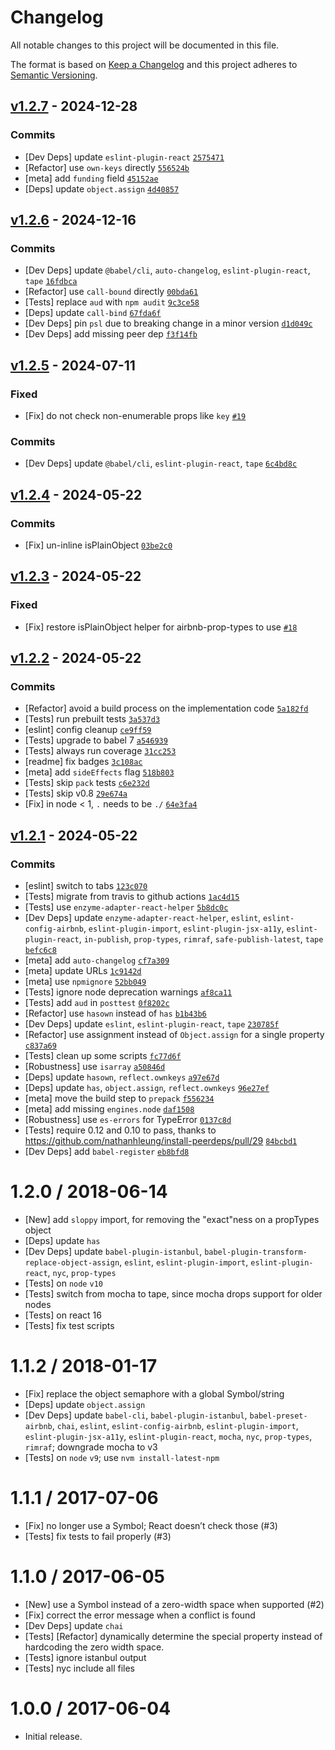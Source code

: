 # Changelog

All notable changes to this project will be documented in this file.

The format is based on [Keep a Changelog](https://keepachangelog.com/en/1.0.0/)
and this project adheres to [Semantic Versioning](https://semver.org/spec/v2.0.0.html).

## [v1.2.7](https://github.com/ljharb/prop-types-exact/compare/v1.2.6...v1.2.7) - 2024-12-28

### Commits

- [Dev Deps] update `eslint-plugin-react` [`2575471`](https://github.com/ljharb/prop-types-exact/commit/2575471721936ad394c7e5b685fc2a345e34aae6)
- [Refactor] use `own-keys` directly [`556524b`](https://github.com/ljharb/prop-types-exact/commit/556524b9acd791e5043cad3d731aae0d35caea26)
- [meta] add `funding` field [`45152ae`](https://github.com/ljharb/prop-types-exact/commit/45152ae89ff6636e8b47fae028ea5ae663e6d4a3)
- [Deps] update `object.assign` [`4d40857`](https://github.com/ljharb/prop-types-exact/commit/4d40857ec98a34fa9fdcb336889870f59c5e70bb)

## [v1.2.6](https://github.com/ljharb/prop-types-exact/compare/v1.2.5...v1.2.6) - 2024-12-16

### Commits

- [Dev Deps] update `@babel/cli`, `auto-changelog`, `eslint-plugin-react`, `tape` [`16fdbca`](https://github.com/ljharb/prop-types-exact/commit/16fdbca82dd654c1008cf0e0402a1c3e4263ef75)
- [Refactor] use `call-bound` directly [`00bda61`](https://github.com/ljharb/prop-types-exact/commit/00bda61bcb533e5fac6d2cc125639d3c659e08d7)
- [Tests] replace `aud` with `npm audit` [`9c3ce58`](https://github.com/ljharb/prop-types-exact/commit/9c3ce58de7d7243ec747fe67a99834b7b0c2b4fd)
- [Deps] update `call-bind` [`67fda6f`](https://github.com/ljharb/prop-types-exact/commit/67fda6f19dee410ba0261a99f0a13d96fd64e02c)
- [Dev Deps] pin `psl` due to breaking change in a minor version [`d1d049c`](https://github.com/ljharb/prop-types-exact/commit/d1d049c0da698e96b6cab10ef3698764634f378f)
- [Dev Deps] add missing peer dep [`f3f14fb`](https://github.com/ljharb/prop-types-exact/commit/f3f14fbc082c2f60bcf3efee1502d14194054cc8)

## [v1.2.5](https://github.com/ljharb/prop-types-exact/compare/v1.2.4...v1.2.5) - 2024-07-11

### Fixed

- [Fix] do not check non-enumerable props like `key` [`#19`](https://github.com/ljharb/prop-types-exact/issues/19)

### Commits

- [Dev Deps] update `@babel/cli`, `eslint-plugin-react`, `tape` [`6c4bd8c`](https://github.com/ljharb/prop-types-exact/commit/6c4bd8cc9d96e8d03813e48f888329ed3953986a)

## [v1.2.4](https://github.com/ljharb/prop-types-exact/compare/v1.2.3...v1.2.4) - 2024-05-22

### Commits

- [Fix] un-inline isPlainObject [`03be2c0`](https://github.com/ljharb/prop-types-exact/commit/03be2c03f4ee609a409e6362634dc4a472553363)

## [v1.2.3](https://github.com/ljharb/prop-types-exact/compare/v1.2.2...v1.2.3) - 2024-05-22

### Fixed

- [Fix] restore isPlainObject helper for airbnb-prop-types to use [`#18`](https://github.com/ljharb/prop-types-exact/issues/18)

## [v1.2.2](https://github.com/ljharb/prop-types-exact/compare/v1.2.1...v1.2.2) - 2024-05-22

### Commits

- [Refactor] avoid a build process on the implementation code [`5a182fd`](https://github.com/ljharb/prop-types-exact/commit/5a182fdc26b630fd20a917c35aefa249b20bacfb)
- [Tests] run prebuilt tests [`3a537d3`](https://github.com/ljharb/prop-types-exact/commit/3a537d34487eb1aea90dd08c3dad07aa2e5b8824)
- [eslint] config cleanup [`ce9ff59`](https://github.com/ljharb/prop-types-exact/commit/ce9ff5939d8b1bb7d8a370e4e450b13ac52c0811)
- [Tests] upgrade to babel 7 [`a546939`](https://github.com/ljharb/prop-types-exact/commit/a546939c5f475df6717b832c9ab0e940cadf659b)
- [Tests] always run coverage [`31cc253`](https://github.com/ljharb/prop-types-exact/commit/31cc253d11b9d9c065d9bfa924b886b2a2f8786f)
- [readme] fix badges [`3c108ac`](https://github.com/ljharb/prop-types-exact/commit/3c108ac921b7c253c6f13f4c768a2e31e66aee74)
- [meta] add `sideEffects` flag [`518b803`](https://github.com/ljharb/prop-types-exact/commit/518b80335f4ed2bb8fd07936e9e3b22ec9c93445)
- [Tests] skip `pack` tests [`c6e232d`](https://github.com/ljharb/prop-types-exact/commit/c6e232ddb13303790346b740c87f7913a73c311f)
- [Tests] skip v0.8 [`29e674a`](https://github.com/ljharb/prop-types-exact/commit/29e674a612b0e904ee0e305d112a99d62e067886)
- [Fix] in node &lt; 1, `.` needs to be `./` [`64e3fa4`](https://github.com/ljharb/prop-types-exact/commit/64e3fa49f1bee57b2bb82e266585a7325391a39d)

## [v1.2.1](https://github.com/ljharb/prop-types-exact/compare/v1.2.0...v1.2.1) - 2024-05-22

### Commits

- [eslint] switch to tabs [`123c070`](https://github.com/ljharb/prop-types-exact/commit/123c0703cdb7b7e657bc26e5de681b874c432815)
- [Tests] migrate from travis to github actions [`1ac4d15`](https://github.com/ljharb/prop-types-exact/commit/1ac4d153f4095564c883c264defd06101e7fca1a)
- [Tests] use `enzyme-adapter-react-helper` [`5b8dc0c`](https://github.com/ljharb/prop-types-exact/commit/5b8dc0c6254b2cc7b15dfc5471498877fb06e5df)
- [Dev Deps] update `enzyme-adapter-react-helper`, `eslint`, `eslint-config-airbnb`, `eslint-plugin-import`, `eslint-plugin-jsx-a11y`, `eslint-plugin-react`, `in-publish`, `prop-types`, `rimraf`, `safe-publish-latest`, `tape` [`befc6c8`](https://github.com/ljharb/prop-types-exact/commit/befc6c8700df37610d958a27bd014a68486ff1d6)
- [meta] add `auto-changelog` [`cf7a309`](https://github.com/ljharb/prop-types-exact/commit/cf7a3093a5d51544289e59ba0b688c5b30d260dc)
- [meta] update URLs [`1c9142d`](https://github.com/ljharb/prop-types-exact/commit/1c9142db8ec26bb05a78df7d45816542094d4a81)
- [meta] use `npmignore` [`52bb049`](https://github.com/ljharb/prop-types-exact/commit/52bb049b9b0ae781670e7965209a9ef658a1c510)
- [Tests] ignore node deprecation warnings [`af8ca11`](https://github.com/ljharb/prop-types-exact/commit/af8ca115f2f3a7e97b355970a131b8e0cfa1ed0a)
- [Tests] add `aud` in `posttest` [`0f8202c`](https://github.com/ljharb/prop-types-exact/commit/0f8202c3c2a0ac05e87356593b43881b382543ea)
- [Refactor] use `hasown` instead of `has` [`b1b43b6`](https://github.com/ljharb/prop-types-exact/commit/b1b43b62e1b1f199a50e8c742230124e28242d64)
- [Dev Deps] update `eslint`, `eslint-plugin-react`, `tape` [`230785f`](https://github.com/ljharb/prop-types-exact/commit/230785fa42c48bde1931b19a6e80eefa65e283dd)
- [Refactor] use assignment instead of `Object.assign` for a single property [`c837a69`](https://github.com/ljharb/prop-types-exact/commit/c837a6979873f490f53a7229f043f2d899369475)
- [Tests] clean up some scripts [`fc77d6f`](https://github.com/ljharb/prop-types-exact/commit/fc77d6f63102e3c274d016f5e2bb68c7a1a6a110)
- [Robustness] use `isarray` [`a50846d`](https://github.com/ljharb/prop-types-exact/commit/a50846d7e2c21f2c7e1df719828ae6718332f624)
- [Deps] update `hasown`, `reflect.ownkeys` [`a97e67d`](https://github.com/ljharb/prop-types-exact/commit/a97e67d36101412ab6455d3e1c557437ddb4437b)
- [Deps] update `has`, `object.assign`, `reflect.ownkeys` [`96e27ef`](https://github.com/ljharb/prop-types-exact/commit/96e27ef4459e3c24f8ff0adf66ee065a7c3d2e3e)
- [meta] move the build step to `prepack` [`f556234`](https://github.com/ljharb/prop-types-exact/commit/f5562342b884ad708a892c291788962a762d81bc)
- [meta] add missing `engines.node` [`daf1508`](https://github.com/ljharb/prop-types-exact/commit/daf150899f2258f02ca1bb33c9ab081ec74fdea5)
- [Robustness] use `es-errors` for TypeError [`0137c8d`](https://github.com/ljharb/prop-types-exact/commit/0137c8db66223aa99a7d9a430fd3de2441271f58)
- [Tests] require 0.12 and 0.10 to pass, thanks to https://github.com/nathanhleung/install-peerdeps/pull/29 [`84bcbd1`](https://github.com/ljharb/prop-types-exact/commit/84bcbd15d3e79e33dda66b46f840f67dd363d548)
- [Dev Deps] add `babel-register` [`eb8bfd8`](https://github.com/ljharb/prop-types-exact/commit/eb8bfd86d9e73a7b44f2459d42cd749ae59e9541)

<!-- auto-changelog-above -->

1.2.0 / 2018-06-14
==================
  * [New] add `sloppy` import, for removing the "exact"ness on a propTypes object
  * [Deps] update `has`
  * [Dev Deps] update `babel-plugin-istanbul`, `babel-plugin-transform-replace-object-assign`, `eslint`, `eslint-plugin-import`, `eslint-plugin-react`, `nyc`, `prop-types`
  * [Tests] on `node` `v10`
  * [Tests] switch from mocha to tape, since mocha drops support for older nodes
  * [Tests] on react 16
  * [Tests] fix test scripts

1.1.2 / 2018-01-17
==================
  * [Fix] replace the object semaphore with a global Symbol/string
  * [Deps] update `object.assign`
  * [Dev Deps] update `babel-cli`, `babel-plugin-istanbul`, `babel-preset-airbnb`, `chai`, `eslint`, `eslint-config-airbnb`, `eslint-plugin-import`, `eslint-plugin-jsx-a11y`, `eslint-plugin-react`, `mocha`, `nyc`, `prop-types`, `rimraf`; downgrade mocha to v3
  * [Tests] on `node` `v9`; use `nvm install-latest-npm`

1.1.1 / 2017-07-06
==================
  * [Fix] no longer use a Symbol; React doesn’t check those (#3)
  * [Tests] fix tests to fail properly (#3)

1.1.0 / 2017-06-05
==================
  * [New] use a Symbol instead of a zero-width space when supported (#2)
  * [Fix] correct the error message when a conflict is found
  * [Dev Deps] update `chai`
  * [Tests] [Refactor] dynamically determine the special property instead of hardcoding the zero width space.
  * [Tests] ignore istanbul output
  * [Tests] nyc include all files

1.0.0 / 2017-06-04
==================
  * Initial release.
